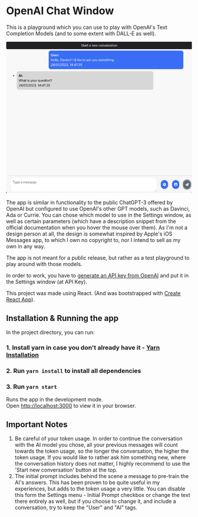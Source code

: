 # OpenAI Chat Window

This is a playground which you can use to play with OpenAI's Text Completion Models (and to some extent with DALL-E as well).

![chat-window-demo](chat-window-demo.png)

The app is similar in functionality to the public ChatGPT-3 offered by OpenAI but configured to use OpenAI's other GPT models, such as Davinci, Ada or Currie.
You can chose which model to use in the Settings window, as well as certain parameters (which have a description snippet from the official documentation when you hover the mouse over them). As I'm not a design person at all, the design is somewhat inspired by Apple's iOS Messages app, to which I own no copyright to, nor I intend to sell as my own in any way.

The app is not meant for a public release, but rather as a test playground to play around with those models.

In order to work, you have to [generate an API key from OpenAI](https://beta.openai.com/account/api-keys) and put it in the Settings window (at API Key). 

This project was made using React. (And was bootstrapped with [Create React App](https://github.com/facebook/create-react-app)).

## Installation & Running the app

In the project directory, you can run:

### 1. Install yarn in case you don't already have it - [Yarn Installation](https://classic.yarnpkg.com/lang/en/docs/install)

### 2. Run `yarn install` to install all dependencies

### 3. Run `yarn start`

Runs the app in the development mode.\
Open [http://localhost:3000](http://localhost:3000) to view it in your browser.


## Important Notes

1. Be careful of your token usage. In order to continue the conversation with the AI model you chose, all your previous messages will count towards the token usage, so the longer the conversation, the higher the token usage. If you would like to rather ask him something new, where the conversation history does not matter, I highly recommend to use the 'Start new conversation' button at the top.
2. The initial prompt includes behind the scene a message to pre-train the AI's answers. This has been proven to be quite useful in my experiences, but adds to the token usage a very little. You can disable this form the Settings menu - Initial Prompt checkbox or change the text there entirely as well, but if you choose to change it, and include a conversation, try to keep the "User" and "AI" tags.